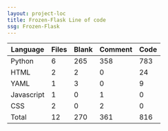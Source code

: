 ```yaml
---
layout: project-loc
title: Frozen-Flask Line of code
ssg: Frozen-Flask
---
```

<div class="table-responsive">
<table class="table">
<thead><tr>
<th>Language</th>
<th>Files</th>
<th>Blank</th>
<th>Comment</th>
<th>Code</th>
</tr></thead><tbody>
<tr><td>Python</td><td> 6</td><td> 265</td><td> 358</td><td> 783</td></tr>
<tr><td>HTML</td><td> 2</td><td> 2</td><td> 0</td><td> 24</td></tr>
<tr><td>YAML</td><td> 1</td><td> 3</td><td> 0</td><td> 9</td></tr>
<tr><td>Javascript</td><td> 1</td><td> 0</td><td> 1</td><td> 0</td></tr>
<tr><td>CSS</td><td> 2</td><td> 0</td><td> 2</td><td> 0</td></tr>
<tr><td>Total</td><td>12</td><td>270</td><td>361</td><td>816</td></tr>
</tbody></table></div>
